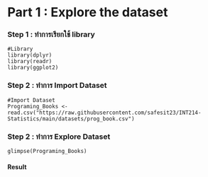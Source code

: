 # Part 1 : Explore the dataset
### Step 1 : ทำการเรียกใช้ library
```{R}
#Library
library(dplyr)
library(readr)
library(ggplot2)
```
### Step 2 : ทำการ Import Dataset
```{R}
#Import Dataset
Programing_Books <- read.csv("https://raw.githubusercontent.com/safesit23/INT214-Statistics/main/datasets/prog_book.csv")
```
### Step 2 : ทำการ Explore Dataset
```{R}
glimpse(Programing_Books)
```
#### Result
